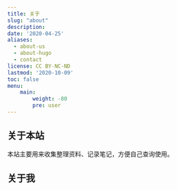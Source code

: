 ```yaml
---
title: 关于
slug: "about"
description: 
date: '2020-04-25'
aliases:
  - about-us
  - about-hugo
  - contact
license: CC BY-NC-ND
lastmod: '2020-10-09'
toc: false
menu:
    main: 
        weight: -80
        pre: user
---
```


## 关于本站

本站主要用来收集整理资料、记录笔记，方便自己查询使用。

## 关于我
